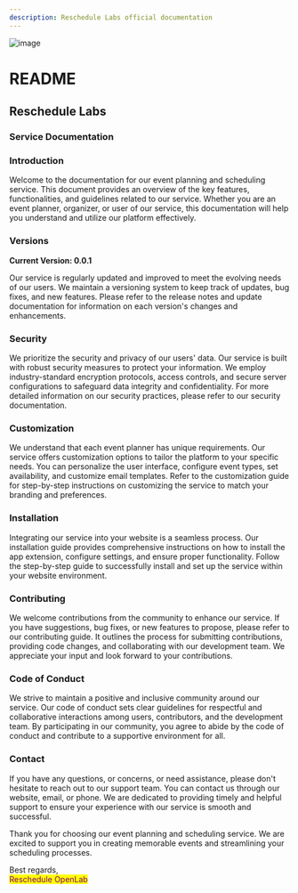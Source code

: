 ```yaml
---
description: Reschedule Labs official documentation
---
```


![image](https://github.com/creative-tutorials/app.reschedule/assets/68476321/fbde1ef7-7910-4128-b47b-4e1637a7b31a)


# README

## Reschedule Labs

### Service Documentation

### Introduction

Welcome to the documentation for our event planning and scheduling service. This document provides an overview of the key features, functionalities, and guidelines related to our service. Whether you are an event planner, organizer, or user of our service, this documentation will help you understand and utilize our platform effectively.

### Versions

**Current Version: 0.0.1**

Our service is regularly updated and improved to meet the evolving needs of our users. We maintain a versioning system to keep track of updates, bug fixes, and new features. Please refer to the release notes and update documentation for information on each version's changes and enhancements.

### Security

We prioritize the security and privacy of our users' data. Our service is built with robust security measures to protect your information. We employ industry-standard encryption protocols, access controls, and secure server configurations to safeguard data integrity and confidentiality. For more detailed information on our security practices, please refer to our security documentation.

### Customization

We understand that each event planner has unique requirements. Our service offers customization options to tailor the platform to your specific needs. You can personalize the user interface, configure event types, set availability, and customize email templates. Refer to the customization guide for step-by-step instructions on customizing the service to match your branding and preferences.

### Installation

Integrating our service into your website is a seamless process. Our installation guide provides comprehensive instructions on how to install the app extension, configure settings, and ensure proper functionality. Follow the step-by-step guide to successfully install and set up the service within your website environment.

### Contributing

We welcome contributions from the community to enhance our service. If you have suggestions, bug fixes, or new features to propose, please refer to our contributing guide. It outlines the process for submitting contributions, providing code changes, and collaborating with our development team. We appreciate your input and look forward to your contributions.

### Code of Conduct

We strive to maintain a positive and inclusive community around our service. Our code of conduct sets clear guidelines for respectful and collaborative interactions among users, contributors, and the development team. By participating in our community, you agree to abide by the code of conduct and contribute to a supportive environment for all.

### Contact

If you have any questions, or concerns, or need assistance, please don't hesitate to reach out to our support team. You can contact us through our website, email, or phone. We are dedicated to providing timely and helpful support to ensure your experience with our service is smooth and successful.

Thank you for choosing our event planning and scheduling service. We are excited to support you in creating memorable events and streamlining your scheduling processes.

Best regards,\
<mark style="color:purple;">Reschedule OpenLab</mark>
